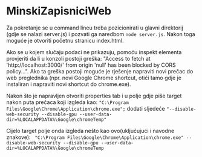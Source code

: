 # MinskiZapisniciWeb

Za pokretanje se u command lineu treba pozicionirati u glavni direktorij (gdje se nalazi server.js) i pozvati ga naredbom `node server.js`. Nakon toga moguće je otvoriti početnu stranicu index.html.

Ako se u kojem slučaju podaci ne prikazuju, pomoću inspekt elementa provjeriti da li u konzoli postoji greška: "Access to fetch at 'http://localhost:3000/' from origin 'null' has been blocked by CORS policy...". Ako ta greška postoji moguće je rješenje napraviti novi prečac do web preglednika (npr. novi Google Chrome shortcut, otići tamo gdje je instaliran i napraviti novi shortcut do chrome.exe). 

Nakon što je napravljen otvoriti properties tab i u polje gdje piše target nakon puta prečaca koji izgleda kao: 
` "C:\Program Files\Google\Chrome\Application\chrome.exe"; `
dodati sljedeće 
` "--disable-web-security --disable-gpu --user-data-dir=%LOCALAPPDATA%\Google\chromeTemp" ` 

Cijelo target polje onda izgleda nešto kao ovo(uključujući i navodne znakove): 
` "C:\Program Files\Google\Chrome\Application\chrome.exe" --disable-web-security --disable-gpu --user-data-dir=%LOCALAPPDATA%\Google\chromeTemp`
